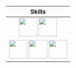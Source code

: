 
| Skills |
| :---: |
|[<img src="https://upload.wikimedia.org/wikipedia/commons/f/f5/Typescript.svg" height="50px" width="50px" />][typescript] [<img src="https://upload.wikimedia.org/wikipedia/commons/9/99/Unofficial_JavaScript_logo_2.svg" height="50px" width="50px" />][javascript]|
|[<img src="https://48pedia.org/images/8/8e/Lua-logo.svg" height="50px" width="50px" />][lua] [<img src="https://raw.githubusercontent.com/edubart/nelua-lang/master/docs/assets/img/nelua-logo.svg" height="50px" width="50px" />][nelua] [<img src="https://upload.wikimedia.org/wikipedia/commons/1/18/C_Programming_Language.svg" height="50px" width="50px" />][c] |

[raku]: https://raku.org
[typescript]: https://typescriptlang.org
[javascript]: https://developer.mozilla.org/en-US/docs/Web/JavaScript
[php]: https://php.net
[lua]: https://www.lua.org/
[nelua]: https://nelua.io/
[c]: https://en.cppreference.com/w/c

[fennel]: https://fennel-lang.org
[haxe]: https://haxe.org
[webassembly]: https://webassembly.org/
[assemblyscript]: https://www.assemblyscript.org/

[rust]: https://rust-lang.org
[elisp]: https://www.gnu.org/software/emacs/manual/html_node/elisp/
[swift]: https://swift.org
[kotlin]: https://kotlinlang.org/
[clojure]: https://clojure.org/
[clojurescript]: https://clojurescript.org/

[godot]: https://godotengine.org
[construct]: https://construct.net
[python]: https://www.python.org/
[ruby]: https://www.ruby-lang.org/en/
[txr]: http://nongnu.org/txr
[nim]: https://nim-lang.org
[lisp]: https://common-lisp.net/
[red]: http://red-lang.org
[racket]: https://racket-lang.org
